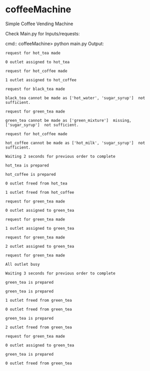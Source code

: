 # coffeeMachine
Simple Coffee Vending Machine

Check Main.py for Inputs/requests:

cmd:: coffeeMachine> python main.py
Output:


    request for hot_tea made
    
    0 outlet assigned to hot_tea

    request for hot_coffee made

    1 outlet assigned to hot_coffee

    request for black_tea made

    black_tea cannot be made as ['hot_water', 'sugar_syrup']  not sufficient.

    request for green_tea made

    green_tea cannot be made as ['green_mixture']  missing, ['sugar_syrup']  not sufficient.

    request for hot_coffee made

    hot_coffee cannot be made as ['hot_milk', 'sugar_syrup']  not sufficient.

    Waiting 2 seconds for previous order to complete

    hot_tea is prepared

    hot_coffee is prepared

    0 outlet freed from hot_tea

    1 outlet freed from hot_coffee

    request for green_tea made

    0 outlet assigned to green_tea

    request for green_tea made

    1 outlet assigned to green_tea

    request for green_tea made

    2 outlet assigned to green_tea

    request for green_tea made

    All outlet busy

    Waiting 3 seconds for previous order to complete

    green_tea is prepared

    green_tea is prepared

    1 outlet freed from green_tea

    0 outlet freed from green_tea

    green_tea is prepared

    2 outlet freed from green_tea

    request for green_tea made

    0 outlet assigned to green_tea

    green_tea is prepared

    0 outlet freed from green_tea

